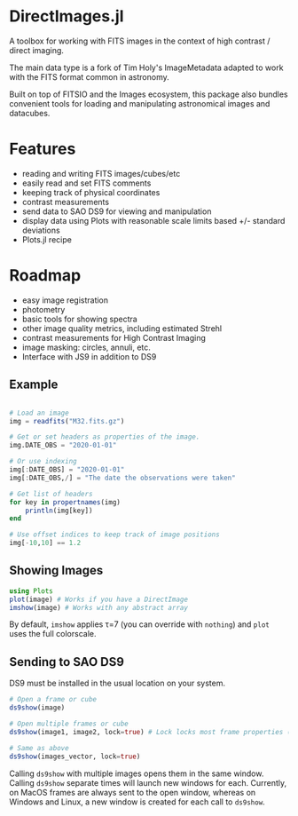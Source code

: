 # DirectImages.jl

A toolbox for working with FITS images in the context of high contrast / direct imaging.

The main data type is a fork of Tim Holy's ImageMetadata adapted to work with the FITS format
common in astronomy. 

Built on top of FITSIO and the Images ecosystem, this package also bundles
convenient tools for loading and manipulating astronomical images and datacubes.


# Features
 - reading and writing FITS images/cubes/etc
 - easily read and set FITS comments
 - keeping track of physical coordinates
 - contrast measurements
 - send data to SAO DS9 for viewing and manipulation
 - display data using Plots with reasonable scale limits based +/- standard deviations
 - Plots.jl recipe

# Roadmap

 - easy image registration
 - photometry
 - basic tools for showing spectra
 - other image quality metrics, including estimated Strehl
 - contrast measurements for High Contrast Imaging
 - image masking: circles, annuli, etc.
 - Interface with JS9 in addition to DS9


## Example

```julia

# Load an image
img = readfits("M32.fits.gz")

# Get or set headers as properties of the image.
img.DATE_OBS = "2020-01-01"

# Or use indexing
img[:DATE_OBS] = "2020-01-01"
img[:DATE_OBS,/] = "The date the observations were taken"

# Get list of headers
for key in propertnames(img)
    println(img[key])
end

# Use offset indices to keep track of image positions
img[-10,10] == 1.2


```


## Showing Images
```julia
using Plots
plot(image) # Works if you have a DirectImage
imshow(image) # Works with any abstract array
```

By default, `imshow` applies τ=7 (you can override with `nothing`) and `plot` uses
the full colorscale.



## Sending to SAO DS9
DS9 must be installed in the usual location on your system.
```julia
# Open a frame or cube
ds9show(image)

# Open multiple frames or cube
ds9show(image1, image2, lock=true) # Lock locks most frame properties (true by default)

# Same as above
ds9show(images_vector, lock=true)
```

Calling `ds9show` with multiple images opens them in the same window. Calling `ds9show` separate times will launch new windows for each. Currently, on MacOS frames are always sent
to the open window, whereas on Windows and Linux, a new window is created for each call to `ds9show`.